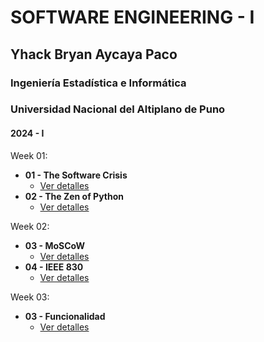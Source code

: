 # SOFTWARE ENGINEERING - I
## Yhack Bryan Aycaya Paco
### Ingeniería Estadística e Informática
### Universidad Nacional del Altiplano de Puno
#### 2024 - I
Week 01:
- **01 - The Software Crisis**
  - [Ver detalles](https://github.com/T1Jack/Software-Engineering/blob/main/The%20Software%20Crisis.pdf)
- **02 - The Zen of Python**
  - [Ver detalles](https://github.com/T1Jack/Software-Engineering/blob/main/Zen%20Of%20Python.pdf) 

Week 02:
- **03 - MoSCoW**
  - [Ver detalles](https://github.com/T1Jack/Software-Engineering/blob/main/MoSCoW.pdf)
- **04 - IEEE 830**
  - [Ver detalles](https://github.com/T1Jack/Software-Engineering/blob/main/IEEE%20830.pdf) 

Week 03:
- **03 - Funcionalidad**
  - [Ver detalles](https://github.com/T1Jack/Software-Engineering/blob/main/Funcionalidad.pdf)

